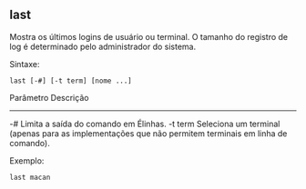 ## last

Mostra os últimos logins de usuário ou terminal. O tamanho do registro
de log é determinado pelo administrador do sistema.

Sintaxe:

	last [-#] [-t term] [nome ...]


Parâmetro Descrição
--------- ---------
-#        Limita a saída do comando em Élinhas.
-t term   Seleciona um terminal (apenas para as
          implementações que não permitem terminais
          em linha de comando).

Exemplo:

	last macan

